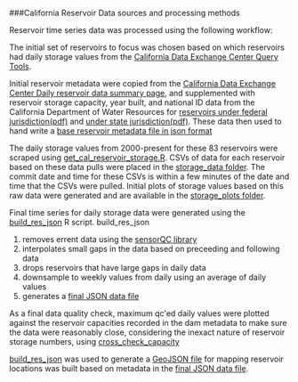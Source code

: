  ###California Reservoir Data sources and processing methods
 
 Reservoir time series data was processed using the following workflow:
 
 The initial set of reservoirs to focus was chosen based on which reservoirs had daily storage values from the [California Data Exchange Center Query Tools](http://cdec.water.ca.gov/cgi-progs/queryDaily). 

Initial reservoir metadata were copied from the [California Data Exchange Center Daily reservoir data summary page](http://cdec.water.ca.gov/misc/daily_res.html), and supplemented with reservoir storage capacity, year built, and national ID data from the California Department of Water Resources for [reservoirs under federal jurisdiction(pdf)](http://www.water.ca.gov/damsafety/docs/Federal2010.pdf) and [under state jurisdiction(pdf)](http://www.water.ca.gov/damsafety/docs/Jurisdictional2014.pdf).  These data then used to hand write a [base reservoir metadata file in json format](./Data/ca_reservoirs.json)
 
The daily storage values from 2000-present for these 83 reservoirs were scraped using [get_cal_reservoir_storage.R](./R/get_cal_reservoir_storage.R).  CSVs of data for each reservoir based on these data pulls were placed in the [storage_data folder](storage_data/).  The commit date and time for these CSVs is within a few minutes of the date and time that the CSVs were pulled.  Initial plots of storage values based on this raw data were generated and are available in the [storage_plots folder](storage_plots).

Final time series for daily storage data were generated using the [build_res_json](./R/build_res_json.R) R script. build\_res\_json
1. removes errent data using the [sensorQC library](https://github.com/USGS-R/sensorQC)
2. interpolates small gaps in the data based on preceeding and following data
3. drops reservoirs that have large gaps in daily data
4. downsample to weekly values from daily using an average of daily values
5. generates a [final JSON data file](../Vizzies/public_html/data/reservoirs/reservoir_storage.json)

As a final data quality check, maximum qc'ed daily values were plotted against the reservoir capacities recorded in the dam metadata to make sure the data were reasonably close, considering the inexact nature of reservoir storage numbers, using [cross_check_capacity](./R/cross_check_capacity.R) 

[build_res_json](.R/build_res_json) was used to generate a [GeoJSON file](../Vizzies/public_html/data/reservoirs/ca_reservoirs.geojson) for mapping reservoir locations was built based on metadata in the [final JSON data file](../Vizzies/public_html/data/reservoirs/reservoir_storage.json).



 
